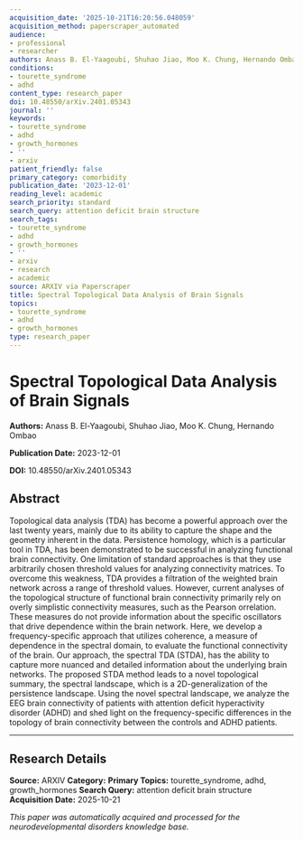 ```yaml
---
acquisition_date: '2025-10-21T16:20:56.048059'
acquisition_method: paperscraper_automated
audience:
- professional
- researcher
authors: Anass B. El-Yaagoubi, Shuhao Jiao, Moo K. Chung, Hernando Ombao
conditions:
- tourette_syndrome
- adhd
content_type: research_paper
doi: 10.48550/arXiv.2401.05343
journal: ''
keywords:
- tourette_syndrome
- adhd
- growth_hormones
- ''
- arxiv
patient_friendly: false
primary_category: comorbidity
publication_date: '2023-12-01'
reading_level: academic
search_priority: standard
search_query: attention deficit brain structure
search_tags:
- tourette_syndrome
- adhd
- growth_hormones
- ''
- arxiv
- research
- academic
source: ARXIV via Paperscraper
title: Spectral Topological Data Analysis of Brain Signals
topics:
- tourette_syndrome
- adhd
- growth_hormones
type: research_paper
---
```


# Spectral Topological Data Analysis of Brain Signals

**Authors:** Anass B. El-Yaagoubi, Shuhao Jiao, Moo K. Chung, Hernando Ombao

**Publication Date:** 2023-12-01

**DOI:** 10.48550/arXiv.2401.05343

## Abstract

Topological data analysis (TDA) has become a powerful approach over the last twenty years, mainly due to its ability to capture the shape and the geometry inherent in the data. Persistence homology, which is a particular tool in TDA, has been demonstrated to be successful in analyzing functional brain connectivity. One limitation of standard approaches is that they use arbitrarily chosen threshold values for analyzing connectivity matrices. To overcome this weakness, TDA provides a filtration of the weighted brain network across a range of threshold values. However, current analyses of the topological structure of functional brain connectivity primarily rely on overly simplistic connectivity measures, such as the Pearson orrelation. These measures do not provide information about the specific oscillators that drive dependence within the brain network. Here, we develop a frequency-specific approach that utilizes coherence, a measure of dependence in the spectral domain, to evaluate the functional connectivity of the brain. Our approach, the spectral TDA (STDA), has the ability to capture more nuanced and detailed information about the underlying brain networks. The proposed STDA method leads to a novel topological summary, the spectral landscape, which is a 2D-generalization of the persistence landscape. Using the novel spectral landscape, we analyze the EEG brain connectivity of patients with attention deficit hyperactivity disorder (ADHD) and shed light on the frequency-specific differences in the topology of brain connectivity between the controls and ADHD patients.

---

## Research Details

**Source:** ARXIV
**Category:** 
**Primary Topics:** tourette_syndrome, adhd, growth_hormones
**Search Query:** attention deficit brain structure
**Acquisition Date:** 2025-10-21

*This paper was automatically acquired and processed for the neurodevelopmental disorders knowledge base.*
